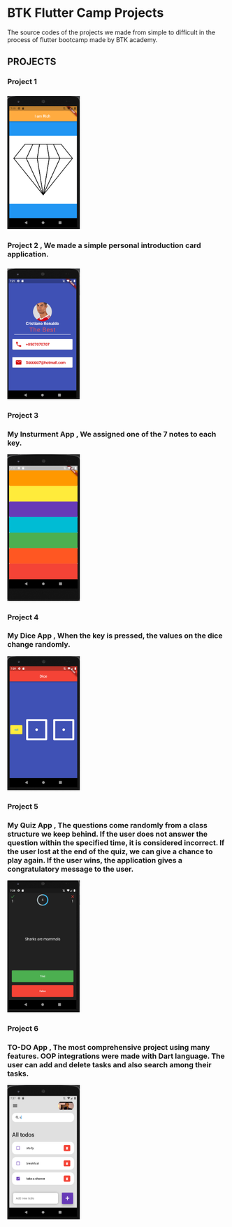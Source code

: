 <h1>BTK Flutter Camp Projects</h1>
  <p>The source codes of the projects we made from simple to difficult in the process of flutter bootcamp made by BTK academy. </p>
<h2>PROJECTS</h2>


<h3>Project 1<h3>
<img src="https://github.com/AbdullahSalihOner/Flutter_Projects/blob/master/images_Of_Project/project1.png" style = "width:33%"></img>
  
<h3>Project 2 , We made a simple personal introduction card application.<h3>
<img src="https://github.com/AbdullahSalihOner/Flutter_Projects/blob/master/images_Of_Project/project2.png" style = "width:33%"></img>

<h3>Project 3<h3>
<p> My Insturment App , We assigned one of the 7 notes to each key.</p>
<img src="https://github.com/AbdullahSalihOner/Flutter_Projects/blob/master/images_Of_Project/my_insturment.png" style = "width:33%"></img>
  
<h3>Project 4<h3>
  <p> My Dice App , When the key is pressed, the values on the dice change randomly.</p>
<img src="https://github.com/AbdullahSalihOner/Flutter_Projects/blob/master/images_Of_Project/mydice.png" style = "width:33%"></img>
    
<h3>Project 5<h3>
  <p> My Quiz App , 
The questions come randomly from a class structure we keep behind. If the user does not answer the question within the specified time, it is considered incorrect.
If the user lost at the end of the quiz, we can give a chance to play again. If the user wins, the application gives a congratulatory message to the user. </p>
<img src="https://github.com/AbdullahSalihOner/Flutter_Projects/blob/master/images_Of_Project/quiz_app.png" style = "width:33%"></img>
  
  
<h3>Project 6<h3>
  <p> TO-DO App , The most comprehensive project using many features. OOP integrations were made with Dart language. The user can add and delete tasks and also search among their tasks. </p>
<img src="https://github.com/AbdullahSalihOner/Flutter_Projects/blob/master/images_Of_Project/to_do_app.png" style = "width:33%"></img>
